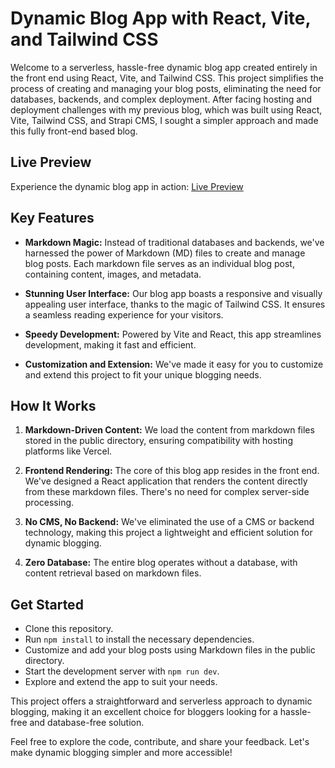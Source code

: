 
# Dynamic Blog App with React, Vite, and Tailwind CSS

Welcome to a serverless, hassle-free dynamic blog app created entirely in the front end using React, Vite, and Tailwind CSS. This project simplifies the process of creating and managing your blog posts, eliminating the need for databases, backends, and complex deployment.
After facing hosting and deployment challenges with my previous blog, which was built using React, Vite, Tailwind CSS, and Strapi CMS, I sought a simpler approach and made this fully front-end based blog.

## Live Preview

Experience the dynamic blog app in action: [Live Preview](https://darshanblog.vercel.app/)

## Key Features

- **Markdown Magic:** Instead of traditional databases and backends, we've harnessed the power of Markdown (MD) files to create and manage blog posts. Each markdown file serves as an individual blog post, containing content, images, and metadata.

- **Stunning User Interface:** Our blog app boasts a responsive and visually appealing user interface, thanks to the magic of Tailwind CSS. It ensures a seamless reading experience for your visitors.

- **Speedy Development:** Powered by Vite and React, this app streamlines development, making it fast and efficient.

- **Customization and Extension:** We've made it easy for you to customize and extend this project to fit your unique blogging needs.

## How It Works

1. **Markdown-Driven Content:** We load the content from markdown files stored in the public directory, ensuring compatibility with hosting platforms like Vercel.

2. **Frontend Rendering:** The core of this blog app resides in the front end. We've designed a React application that renders the content directly from these markdown files. There's no need for complex server-side processing.

3. **No CMS, No Backend:** We've eliminated the use of a CMS or backend technology, making this project a lightweight and efficient solution for dynamic blogging.

4. **Zero Database:** The entire blog operates without a database, with content retrieval based on markdown files.

## Get Started

- Clone this repository.
- Run `npm install` to install the necessary dependencies.
- Customize and add your blog posts using Markdown files in the public directory.
- Start the development server with `npm run dev`.
- Explore and extend the app to suit your needs.

This project offers a straightforward and serverless approach to dynamic blogging, making it an excellent choice for bloggers looking for a hassle-free and database-free solution.

Feel free to explore the code, contribute, and share your feedback. Let's make dynamic blogging simpler and more accessible!

